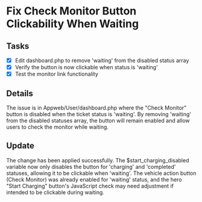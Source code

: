 # Fix Check Monitor Button Clickability When Waiting

## Tasks
- [x] Edit dashboard.php to remove 'waiting' from the disabled status array
- [x] Verify the button is now clickable when status is 'waiting'
- [x] Test the monitor link functionality

## Details
The issue is in Appweb/User/dashboard.php where the "Check Monitor" button is disabled when the ticket status is 'waiting'. By removing 'waiting' from the disabled statuses array, the button will remain enabled and allow users to check the monitor while waiting.

## Update
The change has been applied successfully. The $start_charging_disabled variable now only disables the button for 'charging' and 'completed' statuses, allowing it to be clickable when 'waiting'. The vehicle action button (Check Monitor) was already enabled for 'waiting' status, and the hero "Start Charging" button's JavaScript check may need adjustment if intended to be clickable during waiting.
